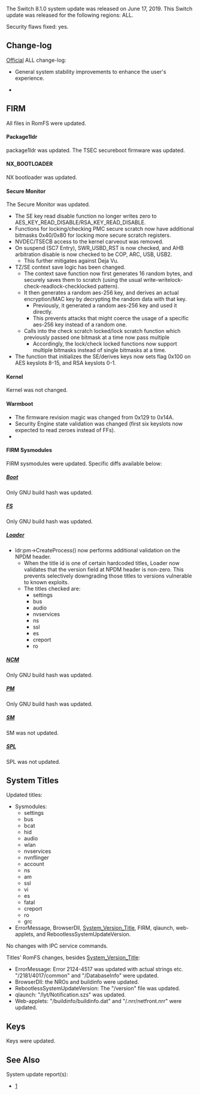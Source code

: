 The Switch 8.1.0 system update was released on June 17, 2019. This
Switch update was released for the following regions: ALL.

Security flaws fixed: yes.

## Change-log

[Official](https://en-americas-support.nintendo.com/app/answers/detail/a_id/22525/p/897)
ALL change-log:

  - General system stability improvements to enhance the user's
    experience.

  - 
## FIRM

All files in RomFS were updated.

#### Package1ldr

package1ldr was updated. The TSEC secureboot firmware was updated.

#### NX\_BOOTLOADER

NX bootloader was updated.

<check back later for diff>

#### Secure Monitor

The Secure Monitor was updated.

  - The SE key read disable function no longer writes zero to
    AES\_KEY\_READ\_DISABLE/RSA\_KEY\_READ\_DISABLE.
  - Functions for locking/checking PMC secure scratch now have
    additional bitmasks 0x40/0x80 for locking more secure scratch
    registers.
  - NVDEC/TSECB access to the kernel carveout was removed.
  - On suspend (SC7 Entry), SWR\_USBD\_RST is now checked, and AHB
    arbitration disable is now checked to be COP, ARC, USB, USB2.
      - This further mitigates against Deja Vu.
  - TZ/SE context save logic has been changed.
      - The context save function now first generates 16 random bytes,
        and securely saves them to scratch (using the usual
        write-writelock-check-readlock-checklocked pattern).
      - It then generates a random aes-256 key, and derives an actual
        encryption/MAC key by decrypting the random data with that key.
          - Previously, it generated a random aes-256 key and used it
            directly.
          - This prevents attacks that might coerce the usage of a
            specific aes-256 key instead of a random one.
      - Calls into the check scratch locked/lock scratch function which
        previously passed one bitmask at a time now pass multiple
          - Accordingly, the lock/check locked functions now support
            multiple bitmasks instead of single bitmasks at a time.
  - The function that initializes the SE/derives keys now sets flag
    0x100 on AES keyslots 8-15, and RSA keyslots 0-1.

#### Kernel

Kernel was not changed.

#### Warmboot

  - The firmware revision magic was changed from 0x129 to 0x14A.
  - Security Engine state validation was changed (first six keyslots now
    expected to read zeroes instead of FFs).
  - <check back for more diffs later>

#### FIRM Sysmodules

FIRM sysmodules were updated. Specific diffs available below:

##### [Boot](Boot.md "wikilink")

Only GNU build hash was updated.

##### [FS](Filesystem%20services.md "wikilink")

Only GNU build hash was updated.

##### [Loader](Loader%20services.md "wikilink")

  - ldr:pm-\>CreateProcess() now performs additional validation on the
    NPDM header.
      - When the title id is one of certain hardcoded titles, Loader now
        validates that the version field at NPDM header is non-zero.
        This prevents selectively downgrading those titles to versions
        vulnerable to known exploits.
      - The titles checked are:
          - settings
          - bus
          - audio
          - nvservices
          - ns
          - ssl
          - es
          - creport
          - ro

##### [NCM](NCM%20services.md "wikilink")

Only GNU build hash was updated.

##### [PM](Process%20Manager%20services.md "wikilink")

Only GNU build hash was updated.

##### [SM](Services%20API.md "wikilink")

SM was not updated.

##### [SPL](SPL%20services.md "wikilink")

SPL was not updated.

## System Titles

Updated titles:

  - Sysmodules:
      - settings
      - bus
      - bcat
      - hid
      - audio
      - wlan
      - nvservices
      - nvnflinger
      - account
      - ns
      - am
      - ssl
      - vi
      - es
      - fatal
      - creport
      - ro
      - grc
  - ErrorMessage, BrowserDll,
    [System\_Version\_Title](System%20Version%20Title.md "wikilink"),
    FIRM, qlaunch, web-applets, and RebootlessSystemUpdateVersion.

No changes with IPC service commands.

Titles' RomFS changes, besides
[System\_Version\_Title](System%20Version%20Title.md "wikilink"):

  - ErrorMessage: Error 2124-4517 was updated with actual strings etc.
    "/2181/4017/common" and "/DatabaseInfo" were updated.
  - BrowserDll: the NROs and buildinfo were updated.
  - RebootlessSystemUpdateVersion: The "/version" file was updated.
  - qlaunch: "/lyt/Notification.szs" was updated.
  - Web-applets: "/buildinfo/buildinfo.dat" and "/.nrr/netfront.nrr"
    were updated.

## Keys

Keys were updated.

## See Also

System update report(s):

  - [1](https://yls8.mtheall.com/ninupdates/reports.php?date=06-17-19_08-05-09&sys=hac)
